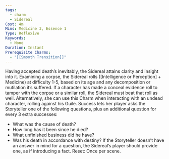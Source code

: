 ```yaml
---
tags:
  - charm
  - Sidereal
Cost: 4m
Mins: Medicine 3, Essence 1
Type: Reflexive
Keywords:
  - None
Duration: Instant
Prerequisite Charms:
  - "[[Smooth Transition]]"
---
```

Having accepted death’s inevitably, the Sidereal attains clarity and insight into it. Examining a corpse, the Sidereal rolls ([Intelligence or Perception] + Medicine) at difficulty 1-5, based on its age and any decomposition or mutilation it’s suffered. If a character has made a conceal evidence roll to tamper with the corpse or a similar roll, the Sidereal must beat that roll as well. Alternatively, she can use this Charm when interacting with an undead character, rolling against his Guile. Success lets her player asks the Storyteller one of the following questions, plus an additional question for every 3 extra successes: 
-  What was the cause of death? 
-  How long has it been since he died? 
-  What unfinished business did he have? 
-  Was his death in accordance with destiny? If the Storyteller doesn’t have an answer in mind for a question, the Sidereal’s player should provide one, as if introducing a fact. Reset: Once per scene.